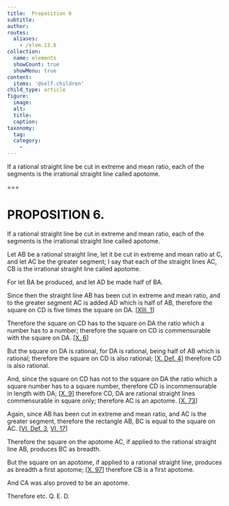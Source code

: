 ```yaml
---
title:  Proposition 6
subtitle: 
author:
routes:
  aliases:
    - /elem.13.6
collection:
  name: elements
  showCount: true
  showMenu: true
content:
  items: '@self.children'
child_type: article
figure:
  image:
  alt:
  title:
  caption:
taxonomy:
  tag:
  category:
    - 
---
```


<p><hi rend="ital">If a rational straight line be cut in extreme and mean ratio</hi>, <hi rend="ital">each of the segments is the irrational straight line called apotome.</hi>
       <pb n="450"/></p>

===

<h1>PROPOSITION 6.</h1>
<p><span class="ital">If a rational straight line be cut in extreme and mean ratio</span>, <span class="ital">each of the segments is the irrational straight line called apotome.</span>
       <pb n="450"/></p>

<p>Let <span class="ital">AB</span> be a rational straight line, let it be cut in extreme and mean ratio at <span class="ital">C</span>, and let <span class="ital">AC</span> be the greater segment; I say that each of the straight lines <span class="ital">AC</span>, <span class="ital">CB</span> is the irrational straight line called apotome. 
      </p>

<p>For let <span class="ital">BA</span> be produced, and let <span class="ital">AD</span> be made half of <span class="ital">BA</span>. </p>

<p>Since then the straight line <span class="ital">AB</span> has been cut in extreme and mean ratio, and to the greater segment <span class="ital">AC</span> is added <span class="ital">AD</span> which is half of <span class="ital">AB</span>, therefore the square on <span class="ital">CD</span> is five times the square on <span class="ital">DA</span>. [<a href="/elem.13.1">XIII. 1</a>] </p>

<p>Therefore the square on <span class="ital">CD</span> has to the square on <span class="ital">DA</span> the ratio which a number has to a number; therefore the square on <span class="ital">CD</span> is commensurable with the square on <span class="ital">DA</span>. [<a href="/elem.10.6">X. 6</a>] </p>

<p>But the square on <span class="ital">DA</span> is rational, for <span class="ital">DA</span> is rational, being half of <span class="ital">AB</span> which is rational; therefore the square on <span class="ital">CD</span> is also rational; [<a href="/elem.10.def.4">X. Def. 4</a>] therefore <span class="ital">CD</span> is also rational. </p>

<p>And, since the square on <span class="ital">CD</span> has not to the square on <span class="ital">DA</span> the ratio which a square number has to a square number, therefore <span class="ital">CD</span> is incommensurable in length with <span class="ital">DA</span>; [<a href="/elem.10.9">X. 9</a>] therefore <span class="ital">CD</span>, <span class="ital">DA</span> are rational straight lines commensurable in square only; therefore <span class="ital">AC</span> is an apotome. [<a href="/elem.10.73">X. 73</a>] </p>

<p>Again, since <span class="ital">AB</span> has been cut in extreme and mean ratio, and <span class="ital">AC</span> is the greater segment, therefore the rectangle <span class="ital">AB</span>, <span class="ital">BC</span> is equal to the square on <span class="ital">AC</span>. [<a href="/elem.6.def.3">VI. Def. 3</a>, <a href="/elem.6.17">VI. 17</a>] </p>

<p>Therefore the square on the apotome <span class="ital">AC</span>, if applied to the rational straight line <span class="ital">AB</span>, produces <span class="ital">BC</span> as breadth. </p>

<p>But the square on an apotome, if applied to a rational straight line, produces as breadth a first apotome; [<a href="/elem.10.97">X. 97</a>] therefore <span class="ital">CB</span> is a first apotome. <pb n="451"/></p>

<p>And <span class="ital">CA</span> was also proved to be an apotome. </p>

<p>Therefore etc. Q. E. D.</p>
